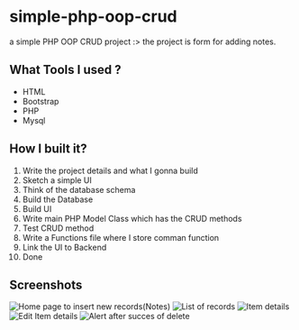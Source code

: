 # simple-php-oop-crud
a simple PHP OOP CRUD project :> the project is form for adding notes.

## What Tools I used ?

- HTML
- Bootstrap
- PHP
- Mysql

## How I built it?

1. Write the project details and what I gonna build
2. Sketch a simple UI
3. Think of the database schema
4. Build the Database
5. Build UI
6. Write main PHP Model Class which has the CRUD methods
7. Test CRUD method
8. Write a Functions file where I store comman function
9. Link the UI to Backend
10. Done

## Screenshots
![Home page to insert new records(Notes)](https://raw.githubusercontent.com/ojpro/simple-php-oop-crud/master/screenshots/Screenshot_1.png)
![List of records](https://raw.githubusercontent.com/ojpro/simple-php-oop-crud/master/screenshots/Screenshot_2.png)
![Item details](https://raw.githubusercontent.com/ojpro/simple-php-oop-crud/master/screenshots/Screenshot_3.png)
![Edit Item details](https://raw.githubusercontent.com/ojpro/simple-php-oop-crud/master/screenshots/Screenshot_4.png)
![Alert after succes of delete](https://raw.githubusercontent.com/ojpro/simple-php-oop-crud/master/screenshots/Screenshot_5.png)
